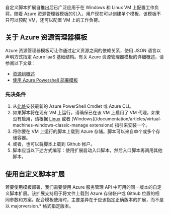 
自定义脚本扩展自推出后已广泛应用于在 Windows 和 Linux VM 上配置工作负荷。随着 Azure 资源管理器模板的引入，用户现在可以创建单个模板，该模板不只可以预配 VM，还可以配置 VM 上的工作负荷。

## 关于 Azure 资源管理器模板

Azure 资源管理器模板可让你通过定义资源之间的依赖关系，使用 JSON 语言以声明方式指定 Azure IaaS 基础结构。有关 Azure 资源管理器模板的详细概述，请参阅以下文章：

- [资源组概述](/documentation/articles/resource-group-overview)
- [使用 Azure Powershell 部署模板](/documentation/articles/virtual-machines-windows-ps-manage)

### 先决条件

1. 从[此处](/downloads)安装最新的 Azure PowerShell Cmdlet 或 Azure CLI。
2. 如果脚本将在现有 VM 上运行，请确保已在该 VM 上启用了 VM 代理，如果没有启用，请根据 [Linux](/documentation/articles/virtual-machines-linux-classic-manage-extensions) 或者 [Windows](/documentation/articles/virtual-machines-windows-classic-manage extensions) 指引来安装一个。
3. 将你要在 VM 上运行的脚本上载到 Azure 存储。脚本可以来自单个或多个存储容器。
4. 或者，也可以将脚本上载到 Github 帐户。
5. 脚本应当以下述方式编写：使用扩展启动入口脚本，然后入口脚本再调用其他脚本。

## 使用自定义脚本扩展

若要使用模板部署，我们需要使用 Azure 服务管理 API 中可用的同一版本的自定义脚本扩展。该扩展支持用于将文件上载到 Azure 存储帐户或 Github 位置的相同参数和方案。配合模板使用时，主要差异在于应该指定正确版本的扩展，而不是以 majorversion.* 格式指定版本。
